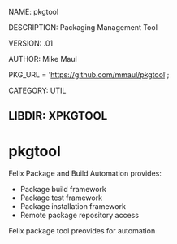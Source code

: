 NAME: pkgtool

DESCRIPTION: Packaging Management Tool

VERSION: .01

AUTHOR:  Mike Maul

PKG_URL = 'https://github.com/mmaul/pkgtool';

CATEGORY: UTIL

LIBDIR: XPKGTOOL
-----


pkgtool
=======

Felix Package and Build Automation provides:

* Package build framework
* Package test framework
* Package installation framework
* Remote package repository access

Felix package tool preovides for automation
